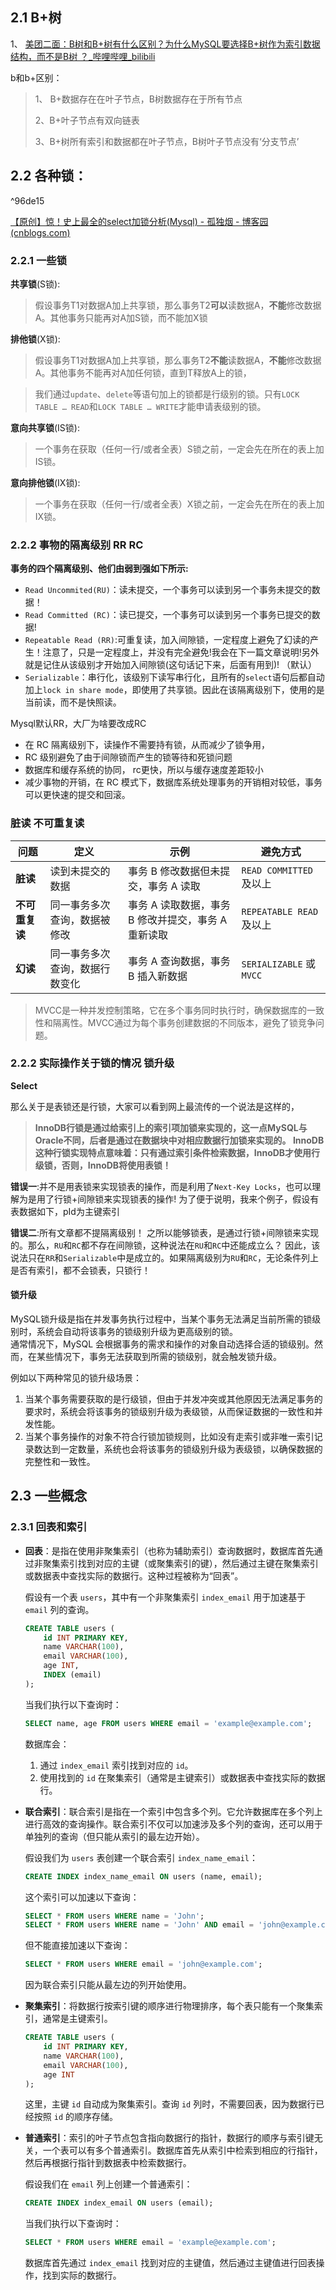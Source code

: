 ## 2.1 B+树

1、 [美团二面：B树和B+树有什么区别？为什么MySQL要选择B+树作为索引数据结构，而不是B树 ？_哔哩哔哩_bilibili](https://www.bilibili.com/video/BV19K421b7PX/)

b和b+区别：

> 1、 B+数据存在在叶子节点，B树数据存在于所有节点
>
> 2、B+叶子节点有双向链表
>
> 3、B+树所有索引和数据都在叶子节点，B树叶子节点没有‘分支节点’





## 2.2 各种锁：

^96de15

[【原创】惊！史上最全的select加锁分析(Mysql) - 孤独烟 - 博客园 (cnblogs.com)](https://www.cnblogs.com/rjzheng/p/9950951.html)

### 2.2.1  一些锁

**共享锁**(S锁):

> 假设事务T1对数据A加上共享锁，那么事务T2**可以**读数据A，**不能**修改数据A。其他事务只能再对A加S锁，而不能加X锁

**排他锁**(X锁):

> 假设事务T1对数据A加上共享锁，那么事务T2**不能**读数据A，**不能**修改数据A。其他事务不能再对A加任何锁，直到T释放A上的锁，

> 我们通过`update`、`delete`等语句加上的锁都是行级别的锁。只有`LOCK TABLE … READ`和`LOCK TABLE … WRITE`才能申请表级别的锁。

**意向共享锁**(IS锁):

> 一个事务在获取（任何一行/或者全表）S锁之前，一定会先在所在的表上加IS锁。

**意向排他锁**(IX锁):

> 一个事务在获取（任何一行/或者全表）X锁之前，一定会先在所在的表上加IX锁。



### 2.2.2 事物的隔离级别 RR RC

**事务的四个隔离级别、他们由弱到强如下所示:**

- `Read Uncommited(RU)`：读未提交，一个事务可以读到另一个事务未提交的数据！
- `Read Committed (RC)`：读已提交，一个事务可以读到另一个事务已提交的数据!
- `Repeatable Read (RR)`:可重复读，加入间隙锁，一定程度上避免了幻读的产生！注意了，只是一定程度上，并没有完全避免!我会在下一篇文章说明!另外就是记住从该级别才开始加入间隙锁(这句话记下来，后面有用到)! （默认）
- `Serializable`：串行化，该级别下读写串行化，且所有的`select`语句后都自动加上`lock in share mode`，即使用了共享锁。因此在该隔离级别下，使用的是当前读，而不是快照读。

Mysql默认RR，大厂为啥要改成RC
  
- 在 RC 隔离级别下，读操作不需要持有锁，从而减少了锁争用，
-  RC 级别避免了由于间隙锁而产生的锁等待和死锁问题
-  数据库和缓存系统的协同， rc更快，所以与缓存速度差距较小
- 减少事物的开销，在 RC 模式下，数据库系统处理事务的开销相对较低，事务可以更快速的提交和回滚。


### 脏读 不可重复读

| **问题**    | **定义**          | **示例**                         | **避免方式**                |
| --------- | --------------- | ------------------------------ | ----------------------- |
| **脏读**    | 读到未提交的数据        | 事务 B 修改数据但未提交，事务 A 读取          | `READ COMMITTED` 及以上    |
| **不可重复读** | 同一事务多次查询，数据被修改  | 事务 A 读取数据，事务 B 修改并提交，事务 A 重新读取 | `REPEATABLE READ` 及以上   |
| **幻读**    | 同一事务多次查询，数据行数变化 | 事务 A 查询数据，事务 B 插入新数据           | `SERIALIZABLE` 或 `MVCC` |
> MVCC是一种并发控制策略，它在多个事务同时执行时，确保数据库的一致性和隔离性。MVCC通过为每个事务创建数据的不同版本，避免了锁竞争问题。



### 2.2.2 实际操作关于锁的情况   锁升级

**Select**

那么关于是表锁还是行锁，大家可以看到网上最流传的一个说法是这样的，

> **InnoDB行锁是通过给索引上的索引项加锁来实现的，这一点MySQL与Oracle不同，后者是通过在数据块中对相应数据行加锁来实现的。 InnoDB这种行锁实现特点意味着：只有通过索引条件检索数据，InnoDB才使用行级锁，否则，InnoDB将使用表锁！**

**错误一**:并不是用表锁来实现锁表的操作，而是利用了`Next-Key Locks`，也可以理解为是用了行锁+间隙锁来实现锁表的操作!
为了便于说明，我来个例子，假设有表数据如下，pId为主键索引

**错误二**:所有文章都不提隔离级别！
之所以能够锁表，是通过行锁+间隙锁来实现的。那么，`RU`和`RC`都不存在间隙锁，这种说法在`RU`和`RC`中还能成立么？
因此，该说法只在`RR`和`Serializable`中是成立的。如果隔离级别为`RU`和`RC`，无论条件列上是否有索引，都不会锁表，只锁行！


#### **锁升级**

MySQL锁升级是指在并发事务执行过程中，当某个事务无法满足当前所需的锁级别时，系统会自动将该事务的锁级别升级为更高级别的锁。  
通常情况下，MySQL 会根据事务的需求和操作的对象自动选择合适的锁级别。然而，在某些情况下，事务无法获取到所需的锁级别，就会触发锁升级。  

例如以下两种常见的锁升级场景：  
1. 当某个事务需要获取的是行级锁，但由于并发冲突或其他原因无法满足事务的要求时，系统会将该事务的锁级别升级为表级锁，从而保证数据的一致性和并发性能。  
2. 当某个事务操作的对象不符合行锁加锁规则，比如没有走索引或非唯一索引记录数达到一定数量，系统也会将该事务的锁级别升级为表级锁，以确保数据的完整性和一致性。




## 2.3 一些概念

### 2.3.1 回表和索引

- **回表**：是指在使用非聚集索引（也称为辅助索引）查询数据时，数据库首先通过非聚集索引找到对应的主键（或聚集索引的键），然后通过主键在聚集索引或数据表中查找实际的数据行。这种过程被称为“回表”。

  假设有一个表 `users`，其中有一个非聚集索引 `index_email` 用于加速基于 `email` 列的查询。

  ```sql
  CREATE TABLE users (
      id INT PRIMARY KEY,
      name VARCHAR(100),
      email VARCHAR(100),
      age INT,
      INDEX (email)
  );
  ```

  当我们执行以下查询时：

  ```sql
  SELECT name, age FROM users WHERE email = 'example@example.com';
  ```

  数据库会：

  1. 通过 `index_email` 索引找到对应的 `id`。
  2. 使用找到的 `id` 在聚集索引（通常是主键索引）或数据表中查找实际的数据行。

- **联合索引**：联合索引是指在一个索引中包含多个列。它允许数据库在多个列上进行高效的查询操作。联合索引不仅可以加速涉及多个列的查询，还可以用于单独列的查询（但只能从索引的最左边开始）。

  假设我们为 `users` 表创建一个联合索引 `index_name_email`：

  ```sql
  CREATE INDEX index_name_email ON users (name, email);
  ```

  这个索引可以加速以下查询：

  ```sql
  SELECT * FROM users WHERE name = 'John';
  SELECT * FROM users WHERE name = 'John' AND email = 'john@example.com';
  ```

  但不能直接加速以下查询：

  ```sql
  SELECT * FROM users WHERE email = 'john@example.com';
  ```

  因为联合索引只能从最左边的列开始使用。

- **聚集索引**：将数据行按索引键的顺序进行物理排序，每个表只能有一个聚集索引，通常是主键索引。

  ```sql
  CREATE TABLE users (
      id INT PRIMARY KEY,
      name VARCHAR(100),
      email VARCHAR(100),
      age INT
  );
  
  ```

  这里，主键 `id` 自动成为聚集索引。查询 `id` 列时，不需要回表，因为数据行已经按照 `id` 的顺序存储。

- **普通索引**：索引的叶子节点包含指向数据行的指针，数据行的顺序与索引键无关，一个表可以有多个普通索引。数据库首先从索引中检索到相应的行指针，然后再根据行指针到数据表中检索数据行。

  假设我们在 `email` 列上创建一个普通索引：

  ```sql
  CREATE INDEX index_email ON users (email);
  ```

  当我们执行以下查询时：

  ```sql
  SELECT * FROM users WHERE email = 'example@example.com';
  ```

  数据库首先通过 `index_email` 找到对应的主键值，然后通过主键值进行回表操作，找到实际的数据行。



